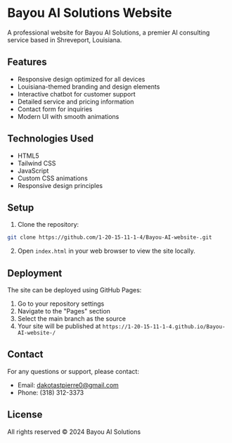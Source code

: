 # Bayou AI Solutions Website

A professional website for Bayou AI Solutions, a premier AI consulting service based in Shreveport, Louisiana.

## Features

- Responsive design optimized for all devices
- Louisiana-themed branding and design elements
- Interactive chatbot for customer support
- Detailed service and pricing information
- Contact form for inquiries
- Modern UI with smooth animations

## Technologies Used

- HTML5
- Tailwind CSS
- JavaScript
- Custom CSS animations
- Responsive design principles

## Setup

1. Clone the repository:
```bash
git clone https://github.com/1-20-15-11-1-4/Bayou-AI-website-.git
```

2. Open `index.html` in your web browser to view the site locally.

## Deployment

The site can be deployed using GitHub Pages:

1. Go to your repository settings
2. Navigate to the "Pages" section
3. Select the main branch as the source
4. Your site will be published at `https://1-20-15-11-1-4.github.io/Bayou-AI-website-/`

## Contact

For any questions or support, please contact:
- Email: dakotastpierre0@gmail.com
- Phone: (318) 312-3373

## License

All rights reserved © 2024 Bayou AI Solutions 